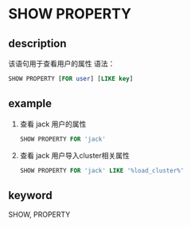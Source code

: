# SHOW PROPERTY

## description

该语句用于查看用户的属性
语法：

```sql
SHOW PROPERTY [FOR user] [LIKE key]
```

## example

1. 查看 jack 用户的属性

    ```sql
    SHOW PROPERTY FOR 'jack'
    ```

2. 查看 jack 用户导入cluster相关属性

    ```sql
    SHOW PROPERTY FOR 'jack' LIKE '%load_cluster%'
    ```

## keyword

SHOW, PROPERTY
